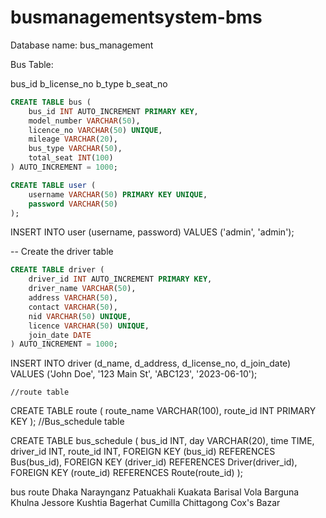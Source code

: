 # busmanagementsystem-bms

Database name:
bus_management
 

Bus Table: 

bus_id
b_license_no
b_type
b_seat_no

```sql
CREATE TABLE bus (
    bus_id INT AUTO_INCREMENT PRIMARY KEY,
    model_number VARCHAR(50),
    licence_no VARCHAR(50) UNIQUE,
    mileage VARCHAR(20),
    bus_type VARCHAR(50),
    total_seat INT(100)   
) AUTO_INCREMENT = 1000;

```

```sql
CREATE TABLE user (
    username VARCHAR(50) PRIMARY KEY UNIQUE,
    password VARCHAR(50)
);

```

INSERT INTO user (username, password) VALUES ('admin', 'admin');

-- Create the driver table
```sql
CREATE TABLE driver (
    driver_id INT AUTO_INCREMENT PRIMARY KEY,
    driver_name VARCHAR(50),
  	address VARCHAR(50),
    contact VARCHAR(50),
    nid VARCHAR(50) UNIQUE,
    licence VARCHAR(50) UNIQUE,
    join_date DATE    
) AUTO_INCREMENT = 1000;

```




INSERT INTO driver (d_name, d_address, d_license_no, d_join_date)
VALUES ('John Doe', '123 Main St', 'ABC123', '2023-06-10');


    //route table
    
CREATE TABLE route (
    route_name VARCHAR(100),
    route_id INT PRIMARY KEY
);
    //Bus_schedule table

CREATE TABLE bus_schedule (
    bus_id INT,
    day VARCHAR(20),
    time TIME,
    driver_id INT,
    route_id INT,
    FOREIGN KEY (bus_id) REFERENCES Bus(bus_id),
    FOREIGN KEY (driver_id) REFERENCES Driver(driver_id),
    FOREIGN KEY (route_id) REFERENCES Route(route_id)
);

bus route
Dhaka
Naraynganz
Patuakhali
Kuakata
Barisal
Vola
Barguna
Khulna
Jessore
Kushtia
Bagerhat
Cumilla
Chittagong
Cox's Bazar